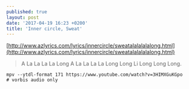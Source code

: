 ```yaml
---
published: true
layout: post
date: '2017-04-19 16:23 +0200'
title: 'Inner circle, Sweat'
---
```

[http://www.azlyrics.com/lyrics/innercircle/sweatalalalalalong.html](http://www.azlyrics.com/lyrics/innercircle/sweatalalalalalong.html)

> A La La La La Long
> A La La La La Long Long
> Li Long Long Long.

    mpv --ytdl-format 171 https://www.youtube.com/watch?v=3HIMXGuKGpo 
    # vorbis audio only

